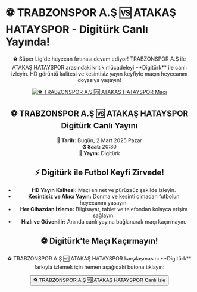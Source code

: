 <h1>⚽️ TRABZONSPOR A.Ş 🆚 ATAKAŞ HATAYSPOR - Digitürk Canlı Yayında!</h1>

<center>
  <div class="content">
    <section id="trabzonspor-hatayspor">
      <p>⚽️ Süper Lig'de heyecan fırtınası devam ediyor! TRABZONSPOR A.Ş ile ATAKAŞ HATAYSPOR arasındaki kritik mücadeleyi **Digitürk** ile canlı izleyin. HD görüntü kalitesi ve kesintisiz yayın keyfiyle maçın heyecanını doyasıya yaşayın!</p>
      <a href="https://bosssports9.com" title="⚽️ TRABZONSPOR A.Ş 🆚 ATAKAŞ HATAYSPOR Canlı İzle" target="_blank">
        <img src="https://i.ibb.co/5K7Ks6w/zzzz3.gif" alt="⚽️ TRABZONSPOR A.Ş 🆚 ATAKAŞ HATAYSPOR Maçı">
      </a>
      <p>
        <h2>⚽️ TRABZONSPOR A.Ş 🆚 ATAKAŞ HATAYSPOR Digitürk Canlı Yayını</h2>
        <strong>📅 Tarih:</strong> Bugün, 2 Mart 2025 Pazar<br>
        <strong>⏰ Saat:</strong> 20:30<br>
        <strong>📡 Yayın:</strong> Digitürk
      </p>
    </section>
    <section id="neden-digiturk">
      <h2>⚡️ Digitürk ile Futbol Keyfi Zirvede!</h2>
      <ul>
        <li><strong>HD Yayın Kalitesi:</strong> Maçı en net ve pürüzsüz şekilde izleyin.</li>
        <li><strong>Kesintisiz ve Akıcı Yayın:</strong> Donma ve kesinti olmadan futbolun heyecanını yaşayın.</li>
        <li><strong>Her Cihazdan İzleme:</strong> Bilgisayar, tablet ve telefondan kolayca erişim sağlayın.</li>
        <li><strong>Hızlı ve Güvenilir:</strong> Anında canlı yayına bağlanarak maçı kaçırmayın.</li>
      </ul>
    </section>
    <section id="canli-mac-linki">
      <h2>⚽️ Digitürk’te Maçı Kaçırmayın!</h2>
      <p>⚽️ TRABZONSPOR A.Ş 🆚 ATAKAŞ HATAYSPOR karşılaşmasını **Digitürk** farkıyla izlemek için hemen aşağıdaki butona tıklayın:</p>
      <a href="https://bosssports9.com" target="_blank">
        <button>⚽️ TRABZONSPOR A.Ş 🆚 ATAKAŞ HATAYSPOR Canlı İzle</button>
      </a>
    </section>
  </div>
</center>

